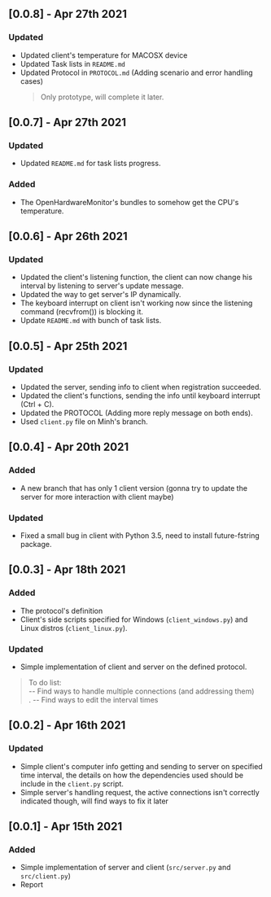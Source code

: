 ## [0.0.8] - Apr 27th 2021
### Updated
  - Updated client's temperature for MACOSX device
  - Updated Task lists in `README.md` 
  - Updated Protocol in `PROTOCOL.md` (Adding scenario and error handling cases) 
    >Only prototype, will complete it later.
    
## [0.0.7] - Apr 27th 2021
### Updated
  - Updated `README.md` for task lists progress.
### Added
  - The OpenHardwareMonitor's bundles to somehow get the CPU's temperature.
## [0.0.6] - Apr 26th 2021
### Updated
  - Updated the client's listening function, the client can now change his interval by listening to server's update message.
  - Updated the way to get server's IP dynamically.
  - The keyboard interrupt on client isn't working now since the listening command (recvfrom()) is blocking it.
  - Update `README.md` with bunch of task lists.
  
## [0.0.5] - Apr 25th 2021
### Updated
  - Updated the server, sending info to client when registration succeeded.
  - Updated the client's functions, sending the info until keyboard interrupt (Ctrl + C).
  - Updated the PROTOCOL (Adding more reply message on both ends).
  - Used `client.py` file on Minh's branch.

## [0.0.4] - Apr 20th 2021
### Added
  -  A new branch that has only 1 client version (gonna try to update the server for more interaction with client maybe)
### Updated
  -  Fixed a small bug in client with Python 3.5, need to install future-fstring package.

## [0.0.3] - Apr 18th 2021
### Added
  - The protocol's definition
  - Client's side scripts specified for Windows (`client_windows.py`) and Linux distros (`client_linux.py`).
### Updated
  - Simple implementation of client and server on the defined protocol.
  > To do list: <br>
  -- Find ways to handle multiple connections (and addressing them) <br>.
  -- Find ways to edit the interval times <br>

## [0.0.2] - Apr 16th 2021
### Updated
  - Simple client's computer info getting and sending to server on specified time interval, the details on how the dependencies used should be include in the `client.py` script. 
  - Simple server's handling request, the active connections isn't correctly indicated though, will find ways to fix it later

## [0.0.1] - Apr 15th 2021

### Added
  - Simple implementation of server and client (`src/server.py` and `src/client.py`)
  - Report
